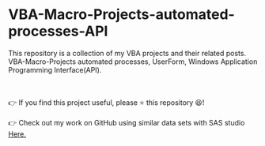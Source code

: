 # VBA-Macro-Projects-automated-processes-API
This repository is a collection of my VBA projects and their related posts. VBA-Macro-Projects automated processes, UserForm, Windows Application Programming Interface(API).













</br></br>
👉 If you find this project useful, please ⭐ this repository 😆!</br></br>
👉 Check out my work on GitHub using similar data sets with SAS studio <a href="https://github.com/sinoyon?tab=repositories">Here. </a>

